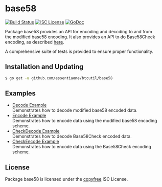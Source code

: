 base58
==========

[![Build Status](http://img.shields.io/travis/essentiaone/btcutil.svg)](https://travis-ci.org/essentiaone/btcutil)
[![ISC License](http://img.shields.io/badge/license-ISC-blue.svg)](http://copyfree.org)
[![GoDoc](https://img.shields.io/badge/godoc-reference-blue.svg)](http://godoc.org/github.com/essentiaone/btcutil/base58)

Package base58 provides an API for encoding and decoding to and from the
modified base58 encoding.  It also provides an API to do Base58Check encoding,
as described [here](https://en.bitcoin.it/wiki/Base58Check_encoding).

A comprehensive suite of tests is provided to ensure proper functionality.

## Installation and Updating

```bash
$ go get -u github.com/essentiaone/btcutil/base58
```

## Examples

* [Decode Example](http://godoc.org/github.com/essentiaone/btcutil/base58#example-Decode)  
  Demonstrates how to decode modified base58 encoded data.
* [Encode Example](http://godoc.org/github.com/essentiaone/btcutil/base58#example-Encode)  
  Demonstrates how to encode data using the modified base58 encoding scheme.
* [CheckDecode Example](http://godoc.org/github.com/essentiaone/btcutil/base58#example-CheckDecode)  
  Demonstrates how to decode Base58Check encoded data.
* [CheckEncode Example](http://godoc.org/github.com/essentiaone/btcutil/base58#example-CheckEncode)  
  Demonstrates how to encode data using the Base58Check encoding scheme.

## License

Package base58 is licensed under the [copyfree](http://copyfree.org) ISC
License.
